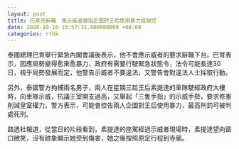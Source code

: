 ```yaml
---
layout: post
title: 巴育拒辭職　兩示威者被指企圖對王后使用暴力或被控
date: 2020-10-16 15:57:31.000000000 +08:00
categories: rthk
---
```


泰國總理巴育舉行緊急內閣會議後表示，他不會應示威者的要求辭職下台。巴育表示，因應局勢變得愈來愈暴力，政府有需要行駛緊急狀態令，法令可能長達30日，視乎局勢發展而定，他警告示威者不要違法，又警告會對違法人士採取行動。

另外，泰國警方拘捕兩名男子，兩人在星期三趁王后素提達的車隊駛經政府大樓時，向車隊示威，抗議王室開支過高，又舉起「三隻手指」的示威手勢，要求修憲削減皇室權力。警方表示，可能會控告兩人企圖對王后使用暴力，最高刑罰可被判處死刑。

路透社報道，從當日的片段看到，素提達的座駕經過示威者現場時，素提達望向窗口微笑，沒有跡象顯示她受到傷害，她之後按照原定行程到寺廟。
